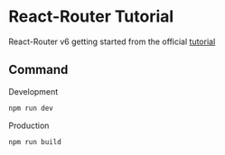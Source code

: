 # React-Router Tutorial

React-Router v6 getting started from the official [tutorial](https://reactrouter.com/en/main/start/tutorial)

## Command

Development

```bash
npm run dev
```

Production

```bash
npm run build
```
